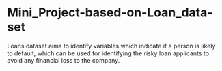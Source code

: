 # Mini_Project-based-on-Loan_data-set
Loans dataset aims to identify variables which indicate if a person is likely to default, which can be used for identifying the risky loan applicants to avoid any financial loss to the company.
